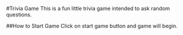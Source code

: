 #Trivia Game
This is a fun little trivia game intended to ask random questions.

##How to Start Game
Click on start game button and game will begin.